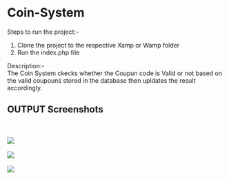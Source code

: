# Coin-System
Steps to run the project:-<br />
1. Clone the project to the respective Xamp or Wamp folder<br/>
2. Run the index.php file<br />

Description:-<br />
The Coin System ckecks whether the Coupun code is Valid or not based on the valid coupouns stored in the database then upldates the result accordingly.<br /> 
<h2>OUTPUT Screenshots</h2><br/><br/>
<img src="ss1.PNG"/><br/><br/>
<img src="ss2.PNG"/><br/><br/>
<img src="ss3.PNG"/><br/><br/>
